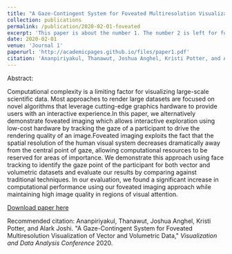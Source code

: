 ```yaml
---
title: "A Gaze-Contingent System for Foveated Multiresolution Visualization of Vector and Volumetric Data"
collection: publications
permalink: /publication/2020-02-01-foveated
excerpt: 'This paper is about the number 1. The number 2 is left for future work.'
date: 2020-02-01
venue: 'Journal 1'
paperurl: 'http://academicpages.github.io/files/paper1.pdf'
citation: 'Ananpiriyakul, Thanawut, Joshua Anghel, Kristi Potter, and Alark Joshi. "A Gaze-Contingent System for Foveated Multiresolution Visualization of Vector and Volumetric Data," <i>Visualization and Data Analysis Conference</i> 2020.'
---
```

Abstract: 

Computational complexity is a limiting factor for visualizing large-scale scientific data. Most approaches to render large datasets are focused on novel algorithms that leverage cutting-edge graphics hardware to provide users with an interactive experience.In this paper, we alternatively demonstrate foveated imaging which allows interactive exploration using low-cost hardware by tracking the gaze of a participant to drive the rendering quality of an image.Foveated imaging exploits the fact that the spatial resolution of the human visual system decreases dramatically away from the central point of gaze, allowing computational resources to be reserved for areas of importance. We demonstrate this approach using face tracking to identify the gaze point of the participant for both vector and volumetric datasets and evaluate our results by comparing against traditional techniques. In our evaluation, we found a significant increase in computational performance using our foveated imaging approach while maintaining high image quality in regions of visual attention.

[Download paper here](http://alark.github.io/files/Foveated_Visualization_VDA_2020.pdf)

Recommended citation: Ananpiriyakul, Thanawut, Joshua Anghel, Kristi Potter, and Alark Joshi. "A Gaze-Contingent System for Foveated Multiresolution Visualization of Vector and Volumetric Data," <i>Visualization and Data Analysis Conference</i> 2020. 